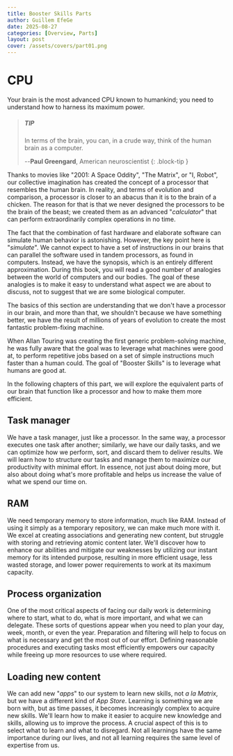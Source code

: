 ```yaml
---
title: Booster Skills Parts
author: Guillem EfeGe
date: 2025-08-27
categories: [Overview, Parts]
layout: post
cover: /assets/covers/part01.png
---
```

# CPU #

Your brain is the most advanced CPU known to humankind; you need to understand how to harness its maximum power.

> ##### TIP
>In terms of the brain, you can, in a crude way, think of the human brain as a computer.
> 
> --**Paul Greengard**, American neuroscientist
{: .block-tip }

Thanks to movies like "2001: A Space Oddity", "The Matrix", or "I, Robot", our collective imagination has created the concept of a processor that resembles the human brain. In reality, and terms of evolution and comparison, a processor is closer to an abacus than it is to the brain of a chicken. The reason for that is that we never designed the processors to be the brain of the beast; we created them as an advanced "_calculator_" that can perform extraordinarily complex operations in no time.

The fact that the combination of fast hardware and elaborate software can simulate human behavior is astonishing. However, the key point here is "_simulate_". We cannot expect to have a set of instructions in our brains that can parallel the software used in tandem processors, as found in computers. Instead, we have the synopsis, which is an entirely different approximation. During this book, you will read a good number of analogies between the world of computers and our bodies. The goal of these analogies is to make it easy to understand what aspect we are about to discuss, not to suggest that we are some biological computer.

The basics of this section are understanding that we don't have a processor in our brain, and more than that, we shouldn't because we have something better, we have the result of millions of years of evolution to create the most fantastic problem-fixing machine.

When Allan Touring was creating the first generic problem-solving machine, he was fully aware that the goal was to leverage what machines were good at, to perform repetitive jobs based on a set of simple instructions much faster than a human could. The goal of "Booster Skills" is to leverage what humans are good at.

In the following chapters of this part, we will explore the equivalent parts of our brain that function like a processor and how to make them more efficient.

## Task manager

We have a task manager, just like a processor. In the same way, a processor executes one task after another; similarly, we have our daily tasks, and we can optimize how we perform, sort, and discard them to deliver results. We will learn how to structure our tasks and manage them to maximize our productivity with minimal effort. In essence, not just about doing more, but also about doing what's more profitable and helps us increase the value of what we spend our time on.

## RAM

We need temporary memory to store information, much like RAM. Instead of using it simply as a temporary repository, we can make much more with it. We excel at creating associations and generating new content, but struggle with storing and retrieving atomic content later. We'll discover how to enhance our abilities and mitigate our weaknesses by utilizing our instant memory for its intended purpose, resulting in more efficient usage, less wasted storage, and lower power requirements to work at its maximum capacity.

## Process organization

One of the most critical aspects of facing our daily work is determining where to start, what to do, what is more important, and what we can delegate. These sorts of questions appear when you need to plan your day, week, month, or even the year. Preparation and filtering will help to focus on what is necessary and get the most out of our effort. Defining reasonable procedures and executing tasks most efficiently empowers our capacity while freeing up more resources to use where required.

## Loading new content

We can add new "_apps_" to our system to learn new skills, not _a la Matrix_, but we have a different kind of _App Store_. Learning is something we are born with, but as time passes, it becomes increasingly complex to acquire new skills. We'll learn how to make it easier to acquire new knowledge and skills, allowing us to improve the process. A crucial aspect of this is to select what to learn and what to disregard. Not all learnings have the same importance during our lives, and not all learning requires the same level of expertise from us.
